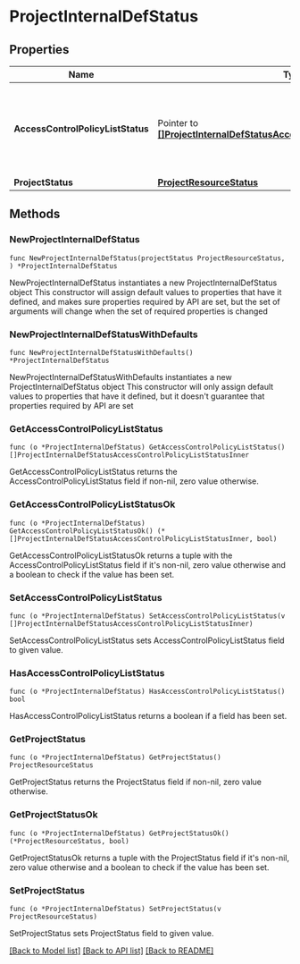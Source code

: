 # ProjectInternalDefStatus

## Properties

Name | Type | Description | Notes
------------ | ------------- | ------------- | -------------
**AccessControlPolicyListStatus** | Pointer to [**[]ProjectInternalDefStatusAccessControlPolicyListStatusInner**](ProjectInternalDefStatusAccessControlPolicyListStatusInner.md) | The list of access control policies associates with users in the project.  | [optional] 
**ProjectStatus** | [**ProjectResourceStatus**](ProjectResourceStatus.md) |  | 

## Methods

### NewProjectInternalDefStatus

`func NewProjectInternalDefStatus(projectStatus ProjectResourceStatus, ) *ProjectInternalDefStatus`

NewProjectInternalDefStatus instantiates a new ProjectInternalDefStatus object
This constructor will assign default values to properties that have it defined,
and makes sure properties required by API are set, but the set of arguments
will change when the set of required properties is changed

### NewProjectInternalDefStatusWithDefaults

`func NewProjectInternalDefStatusWithDefaults() *ProjectInternalDefStatus`

NewProjectInternalDefStatusWithDefaults instantiates a new ProjectInternalDefStatus object
This constructor will only assign default values to properties that have it defined,
but it doesn't guarantee that properties required by API are set

### GetAccessControlPolicyListStatus

`func (o *ProjectInternalDefStatus) GetAccessControlPolicyListStatus() []ProjectInternalDefStatusAccessControlPolicyListStatusInner`

GetAccessControlPolicyListStatus returns the AccessControlPolicyListStatus field if non-nil, zero value otherwise.

### GetAccessControlPolicyListStatusOk

`func (o *ProjectInternalDefStatus) GetAccessControlPolicyListStatusOk() (*[]ProjectInternalDefStatusAccessControlPolicyListStatusInner, bool)`

GetAccessControlPolicyListStatusOk returns a tuple with the AccessControlPolicyListStatus field if it's non-nil, zero value otherwise
and a boolean to check if the value has been set.

### SetAccessControlPolicyListStatus

`func (o *ProjectInternalDefStatus) SetAccessControlPolicyListStatus(v []ProjectInternalDefStatusAccessControlPolicyListStatusInner)`

SetAccessControlPolicyListStatus sets AccessControlPolicyListStatus field to given value.

### HasAccessControlPolicyListStatus

`func (o *ProjectInternalDefStatus) HasAccessControlPolicyListStatus() bool`

HasAccessControlPolicyListStatus returns a boolean if a field has been set.

### GetProjectStatus

`func (o *ProjectInternalDefStatus) GetProjectStatus() ProjectResourceStatus`

GetProjectStatus returns the ProjectStatus field if non-nil, zero value otherwise.

### GetProjectStatusOk

`func (o *ProjectInternalDefStatus) GetProjectStatusOk() (*ProjectResourceStatus, bool)`

GetProjectStatusOk returns a tuple with the ProjectStatus field if it's non-nil, zero value otherwise
and a boolean to check if the value has been set.

### SetProjectStatus

`func (o *ProjectInternalDefStatus) SetProjectStatus(v ProjectResourceStatus)`

SetProjectStatus sets ProjectStatus field to given value.



[[Back to Model list]](../README.md#documentation-for-models) [[Back to API list]](../README.md#documentation-for-api-endpoints) [[Back to README]](../README.md)


